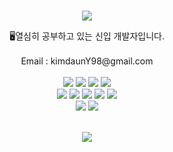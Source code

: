 <br>
<p align="center">
<img src="https://capsule-render.vercel.app/api?text=DUD-kimdaun?type=waving&fontSize=20&rotate=-30&color=timeAuto"/>

</p>


<div align='center'> 🖥열심히 공부하고 있는 신입 개발자입니다.</div>
<br>
<div align='center'> Email : kimdaunY98@gmail.com</div>
<br>
<div align = "center">
  <img src="https://img.shields.io/badge/Java-007396?style=flat&logo=Conda-Forge&logoColor=white" />
  <img src="https://img.shields.io/badge/Kotlin-7F52FF?style=flat&logo=Kotlin&logoColor=white" />
  <img src="https://img.shields.io/badge/C-A8B9CC?style=flat&logo=C&logoColor=white" />
  <img src="https://img.shields.io/badge/Python-3776AB?style=flat&logo=Python&logoColor=white" />
<br>
  <img src="https://img.shields.io/badge/Node.js-339933?style=flat&logo=Node.js&IDEA&logoColor=white" />
  <img src="https://img.shields.io/badge/Android-3DDC84?style=flat&logo=AndroidStudio&logoColor=white" />
  <img src="https://img.shields.io/badge/React-61DAFB?style=flat&logo=React&logoColor=white" />
  <img src="https://img.shields.io/badge/Spring-6DB33F?style=flat&logo=spring&logoColor=white" />
  <img src="https://img.shields.io/badge/apachetomcat-F8DC75?style=flat&logo=apachetomcat&IDEA&logoColor=white" />
<br>
  <img src="https://img.shields.io/badge/raspberrypi-A22846?style=flat&logo=raspberrypi&logoColor=white" />
  <img src="https://img.shields.io/badge/linux-FCC624?style=flat&logo=linux&logoColor=white" />
 </div>
<br>
<p align="center">

</p>
 
<p align="center">
</p>

<p align="center">
<img src="https://capsule-render.vercel.app/api?type=waving&color=timeAuto&height=100&section=footer"/>
</p>
